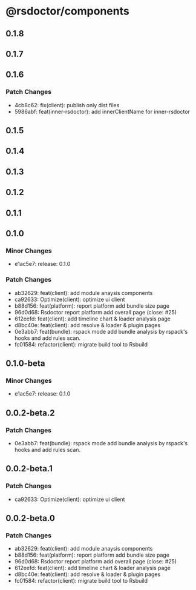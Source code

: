 # @rsdoctor/components

## 0.1.8

## 0.1.7

## 0.1.6

### Patch Changes

- 4cb8c62: fix(client): publish only dist files
- 5986abf: feat(inner-rsdoctor): add innerClientName for inner-rsdoctor

## 0.1.5

## 0.1.4

## 0.1.3

## 0.1.2

## 0.1.1

## 0.1.0

### Minor Changes

- e1ac5e7: release: 0.1.0

### Patch Changes

- ab32629: feat(client): add module anaysis components
- ca92633: Optimize(client): optimize ui client
- b88d156: feat(platform): report platform add bundle size page
- 96d0d68: Rsdoctor report platform add overall page (close: #25)
- 612eefd: feat(client): add timeline chart & loader analysis page
- d8bc40e: feat(client): add resolve & loader & plugin pages
- 0e3abb7: feat(bundle): rspack mode add bundle analysis by rspack's hooks and add rules scan.
- fc01584: refactor(client): migrate build tool to Rsbuild

## 0.1.0-beta

### Minor Changes

- e1ac5e7: release: 0.1.0

## 0.0.2-beta.2

### Patch Changes

- 0e3abb7: feat(bundle): rspack mode add bundle analysis by rspack's hooks and add rules scan.

## 0.0.2-beta.1

### Patch Changes

- ca92633: Optimize(client): optimize ui client

## 0.0.2-beta.0

### Patch Changes

- ab32629: feat(client): add module anaysis components
- b88d156: feat(platform): report platform add bundle size page
- 96d0d68: Rsdoctor report platform add overall page (close: #25)
- 612eefd: feat(client): add timeline chart & loader analysis page
- d8bc40e: feat(client): add resolve & loader & plugin pages
- fc01584: refactor(client): migrate build tool to Rsbuild
